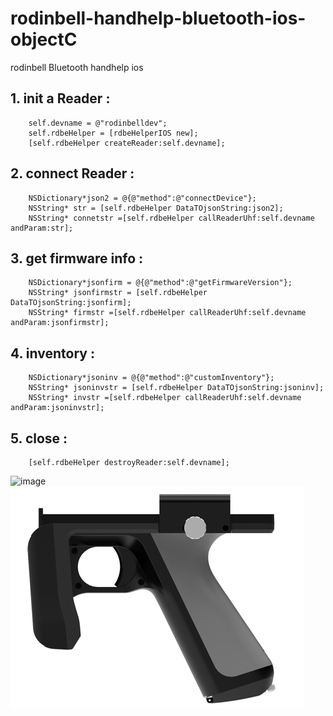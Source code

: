 # rodinbell-handhelp-bluetooth-ios-objectC
rodinbell Bluetooth handhelp ios



## 1. init a Reader : 
        self.devname = @"rodinbelldev";
        self.rdbeHelper = [rdbeHelperIOS new];
        [self.rdbeHelper createReader:self.devname];


## 2. connect Reader : 
        NSDictionary*json2 = @{@"method":@"connectDevice"};
        NSString* str = [self.rdbeHelper DataTOjsonString:json2];
        NSString* connetstr =[self.rdbeHelper callReaderUhf:self.devname andParam:str];
        

## 3. get firmware info :
        NSDictionary*jsonfirm = @{@"method":@"getFirmwareVersion"};
        NSString* jsonfirmstr = [self.rdbeHelper DataTOjsonString:jsonfirm];
        NSString* firmstr =[self.rdbeHelper callReaderUhf:self.devname andParam:jsonfirmstr];

## 4. inventory : 
        NSDictionary*jsoninv = @{@"method":@"customInventory"};
        NSString* jsoninvstr = [self.rdbeHelper DataTOjsonString:jsoninv];
        NSString* invstr =[self.rdbeHelper callReaderUhf:self.devname andParam:jsoninvstr];

## 5. close : 
        [self.rdbeHelper destroyReader:self.devname];

 


![image](test.png)    ![image](test2.png)  